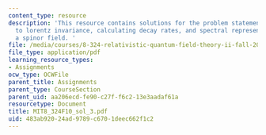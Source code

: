 ```yaml
---
content_type: resource
description: 'This resource contains solutions for the problem statements related
  to lorentz invariance, calculating decay rates, and spectral representation for
  a spinor field. '
file: /media/courses/8-324-relativistic-quantum-field-theory-ii-fall-2010/483ab92024ad9789c6701deec662f1c2_MIT8_324F10_sol_3.pdf
file_type: application/pdf
learning_resource_types:
- Assignments
ocw_type: OCWFile
parent_title: Assignments
parent_type: CourseSection
parent_uid: aa206ecd-fe90-c27f-f6c2-13e3aadaf61a
resourcetype: Document
title: MIT8_324F10_sol_3.pdf
uid: 483ab920-24ad-9789-c670-1deec662f1c2
---
```

